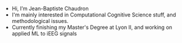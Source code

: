 - Hi, I’m Jean-Baptiste Chaudron
- I'm mainly interested in Computational Cognitive Science stuff, and methodological issues.
- Currently finishing my Master's Degree at Lyon II, and working on applied ML to iEEG signals

<!---
jb-chaudron/jb-chaudron is a ✨ special ✨ repository because its `README.md` (this file) appears on your GitHub profile.
You can click the Preview link to take a look at your changes.
--->
